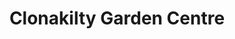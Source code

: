 ---
title: "Clonakilty Garden Centre"
url: /clonakilty/clonakilty-garden-centre/
shop: garden centre
---